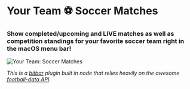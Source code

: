 # Your Team ⚽️ Soccer Matches 

### Show completed/upcoming and LIVE matches as well as competition standings for your favorite soccer team right in the macOS menu bar!

![Your Team: Soccer Matches](https://raw.githubusercontent.com/tsturtz/your-team-soccer-matches/master/your-team-soccer-matches.jpg)

_This is a [bitbar](https://getbitbar.com/) plugin built in node that relies heavily on the awesome [football-data API](https://www.football-data.org/)._